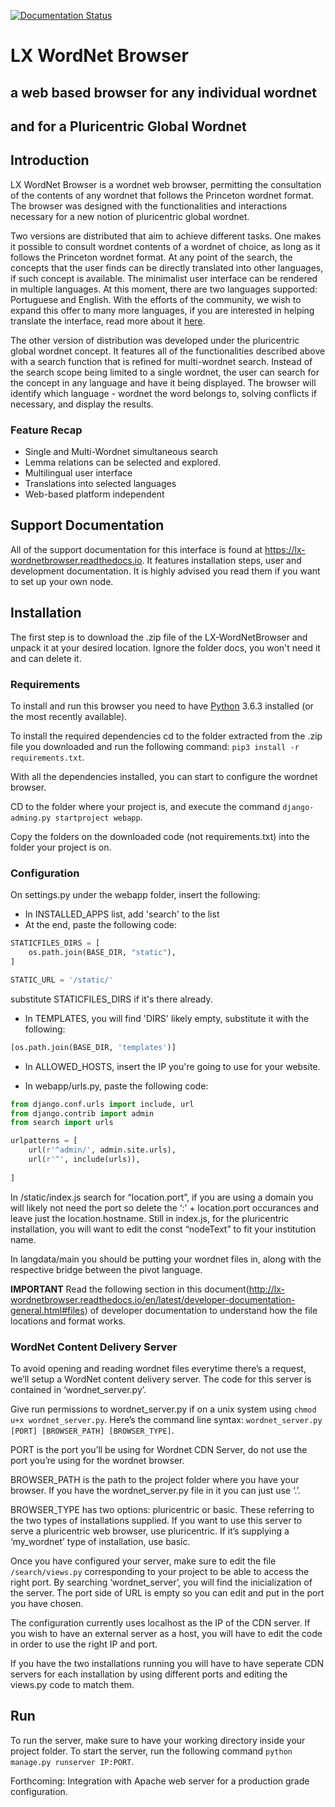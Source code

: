 [![Documentation Status](https://readthedocs.org/projects/lx-wordnetbrowser/badge/?version=latest)](http://lx-wordnetbrowser.readthedocs.io/en/latest/?badge=latest)
# LX WordNet Browser

## a web based browser for any individual wordnet
## and for a Pluricentric Global Wordnet


## Introduction

LX WordNet Browser is a wordnet web browser, permitting the consultation of the contents of any wordnet that follows the Princeton wordnet format. 
The browser was designed with the functionalities and interactions necessary for a new notion of pluricentric global wordnet. 

Two versions are distributed that aim to achieve different tasks. One makes it possible to consult wordnet contents of a wordnet of choice, as long as it follows the Princeton wordnet format. At any point of the search, the concepts that the user finds can be directly translated into other languages, if such concept is available. The minimalist user interface can be rendered in multiple languages. At this moment, there are two languages supported: Portuguese and English. With the efforts of the community, we wish to expand this offer to many more languages, if you are interested in helping translate the interface, read more about it [here](http://lx-wordnetbrowser.readthedocs.io/en/latest/translations.html).

The other version of distribution was developed under the pluricentric global wordnet concept. It features all of the functionalities described above with a search function that is refined for multi-wordnet search. Instead of the search scope being limited to a single wordnet, the user can search for the concept in any language and have it being displayed. The browser will identify which language - wordnet the word belongs to, solving conflicts if necessary, and display the results. 

### Feature Recap

+ Single and Multi-Wordnet simultaneous search
+ Lemma relations can be selected and explored.
+ Multilingual user interface
+ Translations into selected languages
+ Web-based platform independent

## Support Documentation

All of the support documentation for this interface is found at https://lx-wordnetbrowser.readthedocs.io. It features installation steps, user and development documentation. It is highly advised you read them if you want to set up your own node.

## Installation

The first step is to download the .zip file of the LX-WordNetBrowser and unpack it at your desired location. Ignore the folder docs, you won't need it and can delete it.

### Requirements

To install and run this browser you need to have [Python](https://www.python.org/downloads/) 3.6.3 installed (or the most recently available). 

<!--
It is recommended that you install the required dependencies in a virtual environment. To do so, first install virtualenv by running the following command: ```pip3 install virtualenv```.

To create a virtual environment, run the following command: ```virtualenv [browser folder path]```, or cd to the browser folder path and run ```virtualenv . ```.

To activate the virtualenv, cd into the browser folder and run ```source bin/activate``` and ```deactivate```to exit the virtualenv on UNIX systems. For windows, to activate ```Scripts/activate``` and ```deactivate``` to exit.

Once inside your virtual environment (or not if chose not to do it), 
-->

To install the required dependencies cd to the folder extracted from the .zip file you downloaded and run the following command: ```pip3 install -r requirements.txt```.

<!--
You will need to have the virtual environment activated while the web server is online.
-->

With all the dependencies installed, you can start to configure the wordnet browser.

CD to the folder where your project is, and execute the command ```django-adming.py startproject webapp```.

Copy the folders on the downloaded code (not requirements.txt) into the folder your project is on. 

### Configuration

On settings.py under the webapp folder, insert the following:

+ In INSTALLED_APPS list, add 'search' to the list
+ At the end, paste the following code:
```python
STATICFILES_DIRS = [
    os.path.join(BASE_DIR, "static"),
]

STATIC_URL = '/static/'
```
substitute STATICFILES_DIRS if it's there already.
+ In TEMPLATES, you will find 'DIRS' likely empty, substitute it with the following:
```python
[os.path.join(BASE_DIR, 'templates')]
```
+ In ALLOWED_HOSTS, insert the IP you're going to use for your website.

+ In webapp/urls.py, paste the following code:
```python
from django.conf.urls import include, url
from django.contrib import admin
from search import urls

urlpatterns = [
    url(r'^admin/', admin.site.urls),
    url(r'^', include(urls)),
    
]
```

In /static/index.js search for “location.port”, if you are using a domain you will likely not need the port so delete the ‘:’ + location.port occurances and leave just the location.hostname. Still in index.js, for the pluricentric installation, you will want to edit the const “nodeText” to fit your institution name.

In langdata/main you should be putting your wordnet files in, along with the respective bridge between the pivot language.

**IMPORTANT** Read the following section in this document(http://lx-wordnetbrowser.readthedocs.io/en/latest/developer-documentation-general.html#files) of developer documentation to understand how the file locations and format works.


### WordNet Content Delivery Server

To avoid opening and reading wordnet files everytime there’s a request, we’ll setup a WordNet content delivery server. The code for this server is contained in ‘wordnet_server.py’.

Give run permissions to wordnet_server.py if on a unix system using ```chmod u+x wordnet_server.py```. Here’s the command line syntax: ```wordnet_server.py [PORT] [BROWSER_PATH] [BROWSER_TYPE]```.

PORT is the port you’ll be using for Wordnet CDN Server, do not use the port you’re using for the wordnet browser.

BROWSER_PATH is the path to the project folder where you have your browser. If you have the wordnet_server.py file in it you can just use ‘.’.

BROWSER_TYPE has two options: pluricentric or basic. These referring to the two types of installations supplied. If you want to use this server to serve a pluricentric web browser, use pluricentric. If it’s supplying a ‘my_wordnet’ type of installation, use basic.

Once you have configured your server, make sure to edit the file ```/search/views.py``` corresponding to your project to be able to access the right port. By searching ‘wordnet_server’, you will find the inicialization of the server. The port side of URL is empty so you can edit and put in the port you have chosen.

The configuration currently uses localhost as the IP of the CDN server. If you wish to have an external server as a host, you will have to edit the code in order to use the right IP and port.

If you have the two installations running you will have to have seperate CDN servers for each installation by using different ports and editing the views.py code to match them.
## Run

To run the server, make sure to have your working directory inside your project folder. To start the server, run the following command ```python manage.py runserver IP:PORT```.

Forthcoming: Integration with Apache web server for a production grade configuration.

